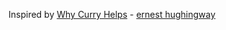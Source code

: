 Inspired by [Why Curry Helps](https://hughfdjackson.com/javascript/why-curry-helps/) - [ernest hughingway](https://twitter.com/hughfdjackson)